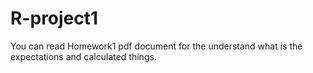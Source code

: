 # R-project1

You can read Homework1 pdf document for the understand what is the expectations and calculated things.
